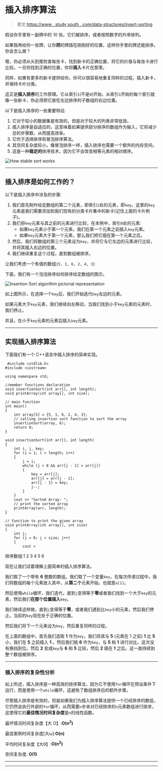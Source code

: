 # 插入排序算法

> 原文:[https://www . study south . com/data-structures/insert-sorting](https://www.studytonight.com/data-structures/insertion-sorting)

假设你手里有一副牌中的 10 张。它们被排序，或者按照数字的升序排列。

如果我再给你一张牌，让你**把**的牌插在刚刚好的位置，这样你手里的牌还能排序。你会怎么做？

嗯，你必须从头到尾检查每张卡，找到新卡的正确位置，将它的价值与每张卡进行比较。一旦你找到正确的位置，你将**插入**卡片在那里。

同样，如果有更多的新卡提供给你，你可以很容易地重复同样的过程，插入新卡，并保持卡片分类。

这正是**插入排序**的工作原理。它从索引`1`(不是`0`)开始，从索引`1`开始的每个索引就像一张新卡，你必须把它放在左边排序的子数组的右边位置。

以下是插入排序的一些重要特征:

1.  它对于较小的数据集是有效的，但是对于较大的列表非常低效。
2.  插入排序是自适应的，这意味着如果提供部分排序的数组作为输入，它将减少总的步骤数，从而提高效率。
3.  它优于选择排序和冒泡排序算法。
4.  其空间复杂度较小。像冒泡排序一样，插入排序也需要一个额外的内存空间。
5.  这是一种**稳定的**排序技术，因为它不会改变相等元素的相对顺序。

![How stable sort works](../Images/e206c0b3cab64fed5fb3eacef5b0e99c.png)

* * *

## 插入排序是如何工作的？

以下是插入排序中涉及的步骤:

1.  我们首先制作给定数组的第二个元素，即索引`1`处的元素，即`key`。这里的`key`元素是我们需要添加到我们现有的分类卡片集中的新卡(记住上面的卡片例子)。
2.  我们将`key`元素与其之前的元素进行比较，在本例中，索引`0`处的元素:
    *   如果`key`元素小于第一个元素，我们在第一个元素之前插入`key`元素。
    *   如果`key`元素大于第一个元素，那么我们把它插在第一个元素之后。
3.  然后，我们将数组的第三个元素设为`key`，并将它与它左边的元素进行比较，并将其插入右边的位置。
4.  我们继续重复这个过程，直到数组被排序。

让我们考虑一个有值的数组`{5, 1, 6, 2, 4, 3}`

下面，我们有一个泡泡排序如何排序给定数组的图示。

![Insertion Sort algorithm pictorial representation](../Images/268764e54e6ac9af38a961cd6dee0ea7.png)

如上图所示，在选择一个`key`后，我们开始迭代`key`左边的元素。

如果元素大于`key`元素，我们继续向左移动，当我们找到小于`key`元素的元素时，我们停止。

并且，在小于`key`元素的元素后插入`key`元素。

* * *

## 实现插入排序算法

下面我们有一个 C++语言中插入排序的简单实现。

```
 #include <stdlib.h>
#include <iostream>

using namespace std;

//member functions declaration
void insertionSort(int arr[], int length);
void printArray(int array[], int size);

// main function
int main() 
{
	int array[5] = {5, 1, 6, 2, 4, 3};
	// calling insertion sort function to sort the array
	insertionSort(array, 6);
	return 0;
}

void insertionSort(int arr[], int length) 
{
	int i, j, key;
	for (i = 1; i < length; i++) 
	{
		j = i;
 		while (j > 0 && arr[j - 1] > arr[j]) 
 		{
 			key = arr[j];
 			arr[j] = arr[j - 1];
 			arr[j - 1] = key;
 			j--;
 		}
	}
	cout << "Sorted Array: ";
	// print the sorted array
	printArray(arr, length);
}

// function to print the given array 
void printArray(int array[], int size)
{ 
 	int j;
	for (j = 0; j < size; j++)
	{
 		cout <
```

排序数组:1 2 3 4 5 6

现在让我们试着理解上面简单的插入排序算法。

我们取了一个带有 **6** 整数的数组。我们取了一个变量`key`，在每次传递过程中，我们将数组的每个元素放入其中，从**第二个**元素开始，也就是`a[1]`。

然后使用`while`循环，我们迭代，直到`j`变得等于**零**或者我们找到一个大于`key`的元素，然后我们**在那个位置插入**`key`。

我们继续这样做，直到`j`变得等于**零**，或者我们遇到比`key`小的元素，然后我们停止。当前的`key`现在处于正确的位置。

然后我们将下一个元素设为`key`，然后重复同样的过程。

在上面的数组中，首先我们选取 **1** 作为`key`，我们将其与 **5** (元素在 1 之前) **1** 比 **5** 小，我们在 **5** 之前插入 **1** 。然后我们挑 **6** 作为`key`，与 **5** 和 **1** 进行对比，这次没有换挡到位。然后 **2** 变成`key`与 **6** 和 **5** 比较，然后 **2** 插在 **1** 之后。这一直持续到整个数组被排序。

* * *

### 插入排序的复杂性分析

如上所述，插入排序是一种高效的排序算法，因为它不使用`for`循环在预设条件下运行，而是使用一个`while`循环，这避免了数组排序后的额外步骤。

尽管插入排序是有效的，但是如果我们为插入排序算法提供一个已经排序的数组，它仍然会执行外部的`for`循环，从而需要`n`步来对已经排序的`n`元素数组进行排序，这使得它的**最佳情况时间复杂度**是`n`的线性函数。

最坏情况时间复杂度【大 O】:**O(n<sup>2</sup>)**

最佳案例时间复杂度[大ω]:**O(n)**

平均时间复杂度【大θ】:**O(n<sup>2</sup>)**

空间复杂度: **O(1)**

* * *

* * *